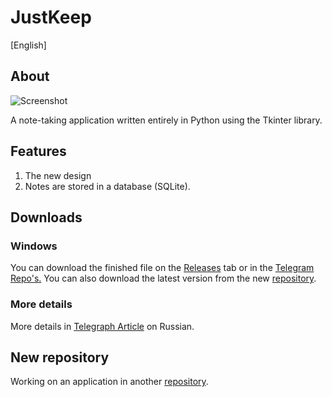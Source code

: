 # JustKeep
[English]

## About
![Screenshot](https://i.postimg.cc/Y0kn5kTx/3.jpg)

A note-taking application written entirely in Python using the Tkinter library.
## Features
1. The new design
2. Notes are stored in a database (SQLite).

## Downloads
### Windows
You can download the finished file on the [Releases](https://github.com/krwg/JustKeep/releases/tag/V.1.0.1) tab or in the [Telegram Repo's.](https://t.me/krwgrepo/105/133)
You can also download the latest version from the new [repository](https://github.com/krwg/JKeep_Desktop).
### More details
More details in [Telegraph Article](https://telegra.ph/JustKeep-Bystrye-zametki-bez-lishnih-slozhnostej-11-20) on Russian.

## New repository
Working on an application in another [repository](https://github.com/krwg/JKeep_Desktop).

